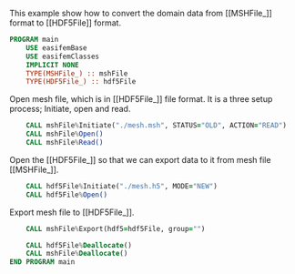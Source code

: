 This example show how to convert the domain data from [[MSHFile_]] format to [[HDF5File]] format.

```fortran
PROGRAM main
    USE easifemBase
    USE easifemClasses
    IMPLICIT NONE
    TYPE(MSHFile_) :: mshFile
    TYPE(HDF5File_) :: hdf5File
```

Open mesh file, which is in [[HDF5File_]] file format. It is a three setup process; Initiate, open and read.

```fortran
    CALL mshFile%Initiate("./mesh.msh", STATUS="OLD", ACTION="READ")
    CALL mshFile%Open()
    CALL mshFile%Read()
```

Open the [[HDF5File_]] so that we can export data to it from mesh file [[MSHFile_]].

```fortran
    CALL hdf5File%Initiate("./mesh.h5", MODE="NEW")
    CALL hdf5File%Open()
```

Export mesh file to [[HDF5File_]].

```fortran
    CALL mshFile%Export(hdf5=hdf5File, group="")
```

```fortran
    CALL hdf5File%Deallocate()
    CALL mshFile%Deallocate()
END PROGRAM main
```
